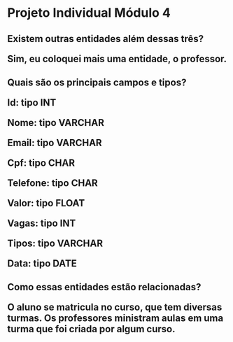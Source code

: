 # <h1>Projeto Individual Módulo 4

<h2>Existem outras entidades além dessas três?
<p>Sim, eu coloquei mais uma entidade, o professor.
<h2>Quais são os principais campos e tipos?
<p>Id: tipo INT
<p>Nome: tipo VARCHAR
<p>Email: tipo VARCHAR
<p>Cpf: tipo CHAR
<p>Telefone: tipo CHAR
<p>Valor: tipo FLOAT
<p>Vagas: tipo INT
<p>Tipos: tipo VARCHAR
<p>Data: tipo DATE
<h2>Como essas entidades estão relacionadas?
<p>O aluno se matricula no curso, que tem diversas turmas. Os professores ministram aulas em uma turma que foi criada por algum curso.
